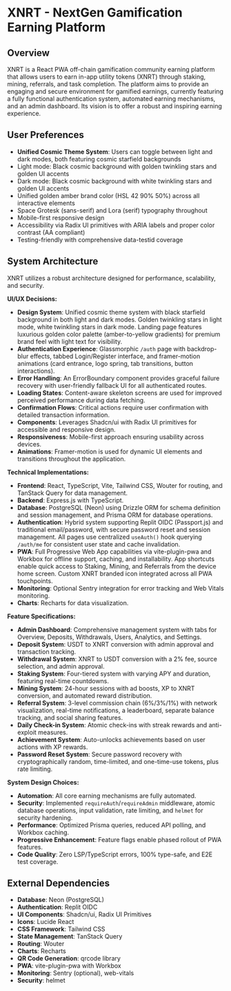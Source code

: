 # XNRT - NextGen Gamification Earning Platform

## Overview
XNRT is a React PWA off-chain gamification community earning platform that allows users to earn in-app utility tokens (XNRT) through staking, mining, referrals, and task completion. The platform aims to provide an engaging and secure environment for gamified earnings, currently featuring a fully functional authentication system, automated earning mechanisms, and an admin dashboard. Its vision is to offer a robust and inspiring earning experience.

## User Preferences
- **Unified Cosmic Theme System**: Users can toggle between light and dark modes, both featuring cosmic starfield backgrounds
- Light mode: Black cosmic background with golden twinkling stars and golden UI accents
- Dark mode: Black cosmic background with white twinkling stars and golden UI accents
- Unified golden amber brand color (HSL 42 90% 50%) across all interactive elements
- Space Grotesk (sans-serif) and Lora (serif) typography throughout
- Mobile-first responsive design
- Accessibility via Radix UI primitives with ARIA labels and proper color contrast (AA compliant)
- Testing-friendly with comprehensive data-testid coverage

## System Architecture
XNRT utilizes a robust architecture designed for performance, scalability, and security.

**UI/UX Decisions:**
- **Design System**: Unified cosmic theme system with black starfield background in both light and dark modes. Golden twinkling stars in light mode, white twinkling stars in dark mode. Landing page features luxurious golden color palette (amber-to-yellow gradients) for premium brand feel with light text for visibility.
- **Authentication Experience**: Glassmorphic `/auth` page with backdrop-blur effects, tabbed Login/Register interface, and framer-motion animations (card entrance, logo spring, tab transitions, button interactions).
- **Error Handling**: An ErrorBoundary component provides graceful failure recovery with user-friendly fallback UI for all authenticated routes.
- **Loading States**: Content-aware skeleton screens are used for improved perceived performance during data fetching.
- **Confirmation Flows**: Critical actions require user confirmation with detailed transaction information.
- **Components**: Leverages Shadcn/ui with Radix UI primitives for accessible and responsive design.
- **Responsiveness**: Mobile-first approach ensuring usability across devices.
- **Animations**: Framer-motion is used for dynamic UI elements and transitions throughout the application.

**Technical Implementations:**
- **Frontend**: React, TypeScript, Vite, Tailwind CSS, Wouter for routing, and TanStack Query for data management.
- **Backend**: Express.js with TypeScript.
- **Database**: PostgreSQL (Neon) using Drizzle ORM for schema definition and session management, and Prisma ORM for database operations.
- **Authentication**: Hybrid system supporting Replit OIDC (Passport.js) and traditional email/password, with secure password reset and session management. All pages use centralized `useAuth()` hook querying `/auth/me` for consistent user state and cache invalidation.
- **PWA**: Full Progressive Web App capabilities via vite-plugin-pwa and Workbox for offline support, caching, and installability. App shortcuts enable quick access to Staking, Mining, and Referrals from the device home screen. Custom XNRT branded icon integrated across all PWA touchpoints.
- **Monitoring**: Optional Sentry integration for error tracking and Web Vitals monitoring.
- **Charts**: Recharts for data visualization.

**Feature Specifications:**
- **Admin Dashboard**: Comprehensive management system with tabs for Overview, Deposits, Withdrawals, Users, Analytics, and Settings.
- **Deposit System**: USDT to XNRT conversion with admin approval and transaction tracking.
- **Withdrawal System**: XNRT to USDT conversion with a 2% fee, source selection, and admin approval.
- **Staking System**: Four-tiered system with varying APY and duration, featuring real-time countdowns.
- **Mining System**: 24-hour sessions with ad boosts, XP to XNRT conversion, and automated reward distribution.
- **Referral System**: 3-level commission chain (6%/3%/1%) with network visualization, real-time notifications, a leaderboard, separate balance tracking, and social sharing features.
- **Daily Check-in System**: Atomic check-ins with streak rewards and anti-exploit measures.
- **Achievement System**: Auto-unlocks achievements based on user actions with XP rewards.
- **Password Reset System**: Secure password recovery with cryptographically random, time-limited, and one-time-use tokens, plus rate limiting.

**System Design Choices:**
- **Automation**: All core earning mechanisms are fully automated.
- **Security**: Implemented `requireAuth`/`requireAdmin` middleware, atomic database operations, input validation, rate limiting, and `helmet` for security hardening.
- **Performance**: Optimized Prisma queries, reduced API polling, and Workbox caching.
- **Progressive Enhancement**: Feature flags enable phased rollout of PWA features.
- **Code Quality**: Zero LSP/TypeScript errors, 100% type-safe, and E2E test coverage.

## External Dependencies
- **Database**: Neon (PostgreSQL)
- **Authentication**: Replit OIDC
- **UI Components**: Shadcn/ui, Radix UI Primitives
- **Icons**: Lucide React
- **CSS Framework**: Tailwind CSS
- **State Management**: TanStack Query
- **Routing**: Wouter
- **Charts**: Recharts
- **QR Code Generation**: qrcode library
- **PWA**: vite-plugin-pwa with Workbox
- **Monitoring**: Sentry (optional), web-vitals
- **Security**: helmet